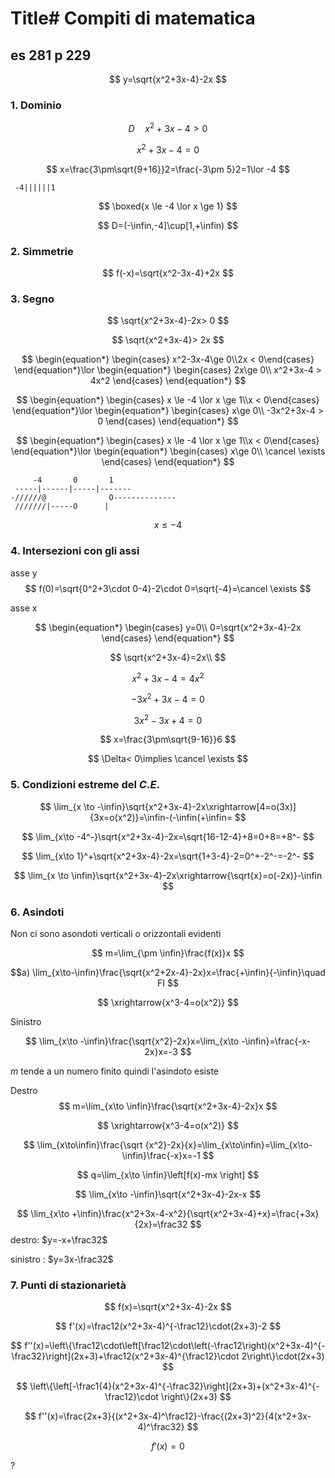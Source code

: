 # Title# Compiti di matematica
## es 281 p 229

$$
y=\sqrt{x^2+3x-4}-2x
$$
### 1. Dominio

$$
D \quad x^2+3x-4 > 0
$$

$$
x^2+3x-4 = 0
$$

$$
x=\frac{3\pm\sqrt{9+16}}2=\frac{-3\pm 5}2=1\lor -4
$$

     -4||||||1

$$
\boxed{x \le -4 \lor x \ge 1}
$$

$$
D=(-\infin,-4]\cup[1,+\infin)
$$

### 2. Simmetrie

$$
f(-x)=\sqrt{x^2-3x-4}+2x
$$

### 3. Segno

$$
\sqrt{x^2+3x-4}-2x> 0
$$

$$
\sqrt{x^2+3x-4}> 2x
$$

$$
\begin{equation*} \begin{cases} x^2-3x-4\ge 0\\2x < 0\end{cases} \end{equation*}\lor \begin{equation*} \begin{cases} 2x\ge 0\\ x^2+3x-4 > 4x^2 \end{cases} \end{equation*}
$$


$$
\begin{equation*} \begin{cases} x \le -4 \lor x \ge 1\\x < 0\end{cases} \end{equation*}\lor \begin{equation*} \begin{cases} x\ge 0\\ -3x^2+3x-4 > 0  \end{cases} \end{equation*}
$$

$$
\begin{equation*} \begin{cases} x \le -4 \lor x \ge 1\\x < 0\end{cases} \end{equation*}\lor \begin{equation*} \begin{cases} x\ge 0\\ \cancel \exists \end{cases} \end{equation*}
$$

         -4       0       1
     -----|------|-----|-------
    -//////@              O--------------
     ///////|-----O      |
$$
x \leq -4
$$

### 4. Intersezioni con gli assi

asse y
$$
f(0)=\sqrt{0^2+3\cdot 0-4}-2\cdot 0=\sqrt{-4}=\cancel \exists
$$

asse x

$$
\begin{equation*} \begin{cases} 
y=0\\
0=\sqrt{x^2+3x-4}-2x \end{cases} \end{equation*}
$$

$$
\sqrt{x^2+3x-4}=2x\\
$$

$$
x^2+3x-4=4x^2
$$

$$
-3x^2+3x-4=0
$$

$$
3x^2-3x+4=0
$$

$$
x=\frac{3\pm\sqrt{9-16}}6
$$

$$
\Delta< 0\implies \cancel \exists
$$

### 5.  Condizioni estreme del $C.E.$

$$
\lim_{x \to -\infin}\sqrt{x^2+3x-4}-2x\xrightarrow[4=o(3x)]{3x=o(x^2)}=\infin-(-\infin(+\infin=
$$

$$
\lim_{x\to -4^-}\sqrt{x^2+3x-4}-2x=\sqrt{16-12-4}+8=0+8=+8^-
$$

$$
\lim_{x\to 1}^+\sqrt{x^2+3x-4}-2x=\sqrt{1+3-4}-2=0^+-2^-=-2^-
$$

$$
\lim_{x \to \infin}\sqrt{x^2+3x-4}-2x\xrightarrow{\sqrt{x}=o(-2x)}-\infin
$$

### 6. Asindoti

Non ci sono asondoti verticali o orizzontali evidenti

$$
m=\lim_{\pm \infin}\frac{f(x)}x
$$

$$a) \lim_{x\to-\infin}\frac{\sqrt{x^2+2x-4}-2x}x=\frac{+\infin}{-\infin}\quad FI
$$

$$
\xrightarrow{x^3-4=o(x^2)}
$$

Sinistro

$$
\lim_{x\to -\infin}\frac{\sqrt{x^2}-2x}x=\lim_{x\to -\infin}=\frac{-x-2x}x=-3
$$

$m$ tende a un numero finito quindi l'asindoto esiste

Destro
$$
m=\lim_{x\to \infin}\frac{\sqrt{x^2+3x-4}-2x}x
$$

$$
\xrightarrow{x^3-4=o(x^2)}
$$


$$
\lim_{x\to\infin}\frac{\sqrt {x^2}-2x}{x}=\lim_{x\to\infin}=\lim_{x\to-\infin}\frac{-x}x=-1
$$


$$
q=\lim_{x\to \infin}\left[f(x)-mx \right]
$$


$$
\lim_{x\to -\infin}\sqrt{x^2+3x-4}-2x-x
$$

$$
\lim_{x\to +\infin}\frac{x^2+3x-4-x^2}{\sqrt{x^2+3x-4}+x}=\frac{+3x}{2x}=\frac32
$$
destro: $y=-x+\frac32$

sinistro : $y=3x-\frac32$

### 7. Punti di stazionarietà

$$
f(x)=\sqrt{x^2+3x-4}-2x
$$

$$
f'(x)=\frac12(x^2+3x-4)^{-\frac12}\cdot(2x+3)-2
$$

$$
f''(x)=\left\{\frac12\cdot\left[\frac12\cdot\left(-\frac12\right)(x^2+3x-4)^{-\frac32}\right](2x+3)+\frac12(x^2+3x-4)^{\frac12}\cdot 2\right\}\cdot(2x+3)
$$

$$
\left\{\left[-\frac1{4}(x^2+3x-4)^{-\frac32}\right](2x+3)+(x^2+3x-4)^{-\frac12}\cdot \right\}(2x+3)
$$

$$
f''(x)=\frac{2x+3}{(x^2+3x-4)^\frac12}-\frac{(2x+3)^2}{4(x^2+3x-4)^\frac32}
$$


$$
f'(x)=0
$$
                      
?
<!--stackedit_data:
eyJoaXN0b3J5IjpbLTExMjM3MTA4NjRdfQ==
-->